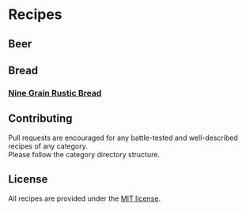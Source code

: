 # Recipes

## Beer


## Bread

### [Nine Grain Rustic Bread](bread/9grain.md)

## Contributing

Pull requests are encouraged for any battle-tested and well-described recipes of any category.  
Please follow the category directory structure.

## License

All recipes are provided under the [MIT license](license).